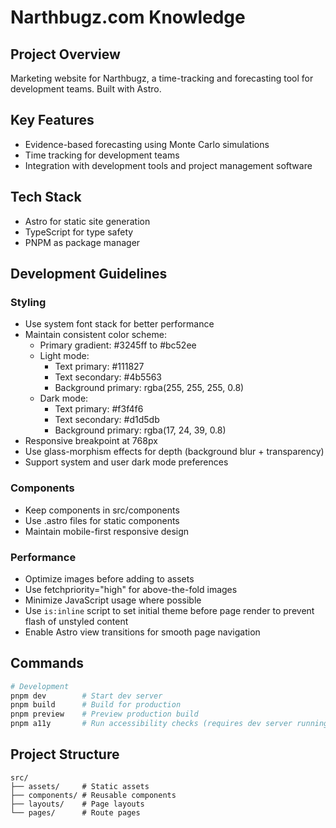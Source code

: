 # Narthbugz.com Knowledge

## Project Overview
Marketing website for Narthbugz, a time-tracking and forecasting tool for development teams. Built with Astro.

## Key Features
- Evidence-based forecasting using Monte Carlo simulations
- Time tracking for development teams
- Integration with development tools and project management software

## Tech Stack
- Astro for static site generation
- TypeScript for type safety
- PNPM as package manager

## Development Guidelines

### Styling
- Use system font stack for better performance
- Maintain consistent color scheme:
  - Primary gradient: #3245ff to #bc52ee
  - Light mode:
    - Text primary: #111827
    - Text secondary: #4b5563
    - Background primary: rgba(255, 255, 255, 0.8)
  - Dark mode:
    - Text primary: #f3f4f6
    - Text secondary: #d1d5db
    - Background primary: rgba(17, 24, 39, 0.8)
- Responsive breakpoint at 768px
- Use glass-morphism effects for depth (background blur + transparency)
- Support system and user dark mode preferences

### Components
- Keep components in src/components
- Use .astro files for static components
- Maintain mobile-first responsive design

### Performance
- Optimize images before adding to assets
- Use fetchpriority="high" for above-the-fold images
- Minimize JavaScript usage where possible
- Use `is:inline` script to set initial theme before page render to prevent flash of unstyled content
- Enable Astro view transitions for smooth page navigation

## Commands
```bash
# Development
pnpm dev        # Start dev server
pnpm build      # Build for production
pnpm preview    # Preview production build
pnpm a11y       # Run accessibility checks (requires dev server running)
```

## Project Structure
```
src/
├── assets/     # Static assets
├── components/ # Reusable components
├── layouts/    # Page layouts
└── pages/      # Route pages
```
